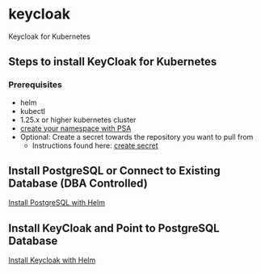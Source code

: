 # keycloak
Keycloak for Kubernetes

## Steps to install KeyCloak for Kubernetes

### Prerequisites
- helm
- kubectl
- 1.25.x or higher kubernetes cluster
- [create your namespace with PSA](/basics/create-namespace.md)
- Optional: Create a secret towards the repository you want to pull from
  - Instructions found here: [create secret](/basics/create-secret.md)

## Install PostgreSQL or Connect to Existing Database (DBA Controlled)
[Install PostgreSQL with Helm](/Helm-Install/postgresql-install.md)

## Install KeyCloak and Point to PostgreSQL Database
[Install Keycloak with Helm](/Helm-Install/keycloak-install.md)